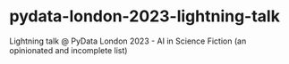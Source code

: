 # pydata-london-2023-lightning-talk
Lightning talk @ PyData London 2023 - AI in Science Fiction (an opinionated and incomplete list)
